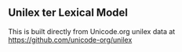 Unilex ter Lexical Model
----------------------

This is built directly from Unicode.org unilex data at
https://github.com/unicode-org/unilex
